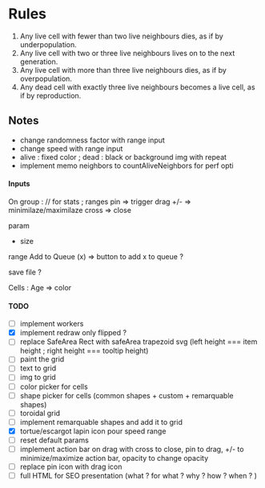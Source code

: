 # Rules

<ol>
    <li>Any live cell with fewer than two live neighbours dies, as if by underpopulation.</li>
    <li>Any live cell with two or three live neighbours lives on to the next generation.</li>
    <li>Any live cell with more than three live neighbours dies, as if by overpopulation.</li>
    <li>Any dead cell with exactly three live neighbours becomes a live cell, as if by reproduction.</li>
</ol>

## Notes

<ul>
    <li>change randomness factor with range input</li>
    <li>change speed with range input</li>
    <li>alive : fixed color ; dead : black or background img with repeat</li>
    <li>implement memo neighbors to countAliveNeighbors for perf opti</li>
</ul>

#### Inputs

On group : // for stats ; ranges
pin => trigger drag
+/- => minimilaze/maximilaze
cross => close

param

- size

range Add to Queue (x) => button to add x to queue ?

save file ?

Cells :
Age => color

#### TODO

- [ ] implement workers
- [x] implement redraw only flipped ?
- [ ] replace SafeArea Rect with safeArea trapezoid svg (left height === item height ; right height === tooltip height)
- [ ] paint the grid
- [ ] text to grid
- [ ] img to grid
- [ ] color picker for cells
- [ ] shape picker for cells (common shapes + custom + remarquable shapes)
- [ ] toroidal grid
- [ ] implement remarquable shapes and add it to grid
- [x] tortue/escargot lapin icon pour speed range
- [ ] reset default params
- [ ] implement action bar on drag with cross to close, pin to drag, +/- to minimize/maximize action bar, opacity to change opacity
- [ ] replace pin icon with drag icon
- [ ] full HTML for SEO presentation (what ? for what ? why ? how ? when ? )
